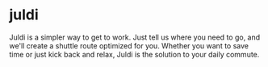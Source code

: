 # juldi

Juldi is a simpler way to get to work. Just tell us where you need to go, and we'll create a shuttle route optimized for you. Whether you want to save time or just kick back and relax, Juldi is the solution to your daily commute.

